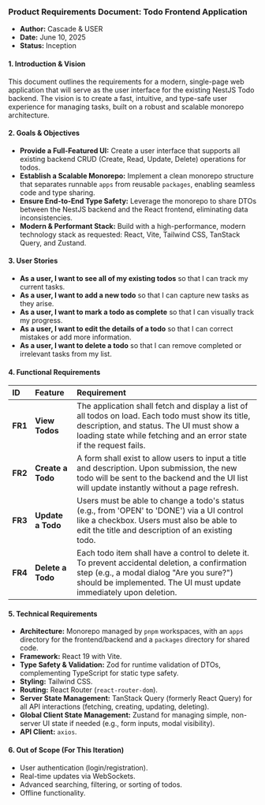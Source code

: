 ### **Product Requirements Document: Todo Frontend Application**

*   **Author:** Cascade & USER
*   **Date:** June 10, 2025
*   **Status:** Inception

#### **1. Introduction & Vision**

This document outlines the requirements for a modern, single-page web application that will serve as the user interface for the existing NestJS Todo backend. The vision is to create a fast, intuitive, and type-safe user experience for managing tasks, built on a robust and scalable monorepo architecture.

#### **2. Goals & Objectives**

*   **Provide a Full-Featured UI:** Create a user interface that supports all existing backend CRUD (Create, Read, Update, Delete) operations for todos.
*   **Establish a Scalable Monorepo:** Implement a clean monorepo structure that separates runnable `apps` from reusable `packages`, enabling seamless code and type sharing.
*   **Ensure End-to-End Type Safety:** Leverage the monorepo to share DTOs between the NestJS backend and the React frontend, eliminating data inconsistencies.
*   **Modern & Performant Stack:** Build with a high-performance, modern technology stack as requested: React, Vite, Tailwind CSS, TanStack Query, and Zustand.

#### **3. User Stories**

*   **As a user, I want to see all of my existing todos** so that I can track my current tasks.
*   **As a user, I want to add a new todo** so that I can capture new tasks as they arise.
*   **As a user, I want to mark a todo as complete** so that I can visually track my progress.
*   **As a user, I want to edit the details of a todo** so that I can correct mistakes or add more information.
*   **As a user, I want to delete a todo** so that I can remove completed or irrelevant tasks from my list.

#### **4. Functional Requirements**

| ID  | Feature             | Requirement                                                                                                                                                                                                                           |
| :-- | :------------------ | :------------------------------------------------------------------------------------------------------------------------------------------------------------------------------------------------------------------------------------ |
| **FR1** | **View Todos**      | The application shall fetch and display a list of all todos on load. Each todo must show its title, description, and status. The UI must show a loading state while fetching and an error state if the request fails.              |
| **FR2** | **Create a Todo**   | A form shall exist to allow users to input a title and description. Upon submission, the new todo will be sent to the backend and the UI list will update instantly without a page refresh.                                        |
| **FR3** | **Update a Todo**   | Users must be able to change a todo's status (e.g., from 'OPEN' to 'DONE') via a UI control like a checkbox. Users must also be able to edit the title and description of an existing todo.                                          |
| **FR4** | **Delete a Todo**   | Each todo item shall have a control to delete it. To prevent accidental deletion, a confirmation step (e.g., a modal dialog "Are you sure?") should be implemented. The UI must update immediately upon deletion. |

#### **5. Technical Requirements**

*   **Architecture:** Monorepo managed by `pnpm` workspaces, with an `apps` directory for the frontend/backend and a `packages` directory for shared code.
*   **Framework:** React 19 with Vite.
*   **Type Safety & Validation:** Zod for runtime validation of DTOs, complementing TypeScript for static type safety.
*   **Styling:** Tailwind CSS.
*   **Routing:** React Router (`react-router-dom`).
*   **Server State Management:** TanStack Query (formerly React Query) for all API interactions (fetching, creating, updating, deleting).
*   **Global Client State Management:** Zustand for managing simple, non-server UI state if needed (e.g., form inputs, modal visibility).
*   **API Client:** `axios`.

#### **6. Out of Scope (For This Iteration)**

*   User authentication (login/registration).
*   Real-time updates via WebSockets.
*   Advanced searching, filtering, or sorting of todos.
*   Offline functionality.
